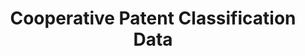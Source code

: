 ---
bigquery: https://console.cloud.google.com/bigquery?p=patents-public-data&d=cpc&page=dataset
citation: '“Cooperative Patent Classification” by the EPO and USPTO, for public use. '
contributors: EPO, USPTO
cost: None
description: Cooperative Patent Classification Data contains the scheme and definitions
  of the Cooperative Patent Classification system for classifying patent documents.
  The CPC is the result of a partnership between the EPO and the USPTO in their joint
  effort to develop a common, internationally compatible classification system for
  technical documents, in particular patent publications, which will be used by both
  offices in the patent granting process
documentation: https://www.cooperativepatentclassification.org/cpcSchemeAndDefinitions
last_edit: 04/11/2022, 17:35:11
location: https://www.cooperativepatentclassification.org/index
maintained_by: USPTO, EPO
schema_fields:
- glossary
- title_part
- limitingReferences
- residualReferences
- title_full
- titleFull
- symbol
- synonyms
- residual_references
- breakdownCode
- childGroups
- breakdown_code
- status
- date_revised
- limiting_references
- definition
- dateRevised
- applicationReferences
- parents
- additional_only
- informative_references
- informativeReferences
- ipc_concordant
- children
- ipcConcordant
- notAllocatable
- titlePart
- application_references
- level
- not_allocatable
- sizeCache
- child_groups
shortname: cooperative_patent_classification
tags:
- patents
- science
title: Cooperative Patent Classification Data
uuid: 984374a7-16e9-4b35-9445-458daceb01bf
---